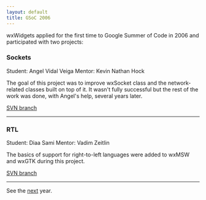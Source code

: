 ```yaml
---
layout: default
title: GSoC 2006
---
```


wxWidgets applied for the first time to Google Summer of Code in 2006 and
participated with two projects:

### Sockets
Student: Angel Vidal Veiga
Mentor: Kevin Nathan Hock

The goal of this project was to improve wxSocket class and the network-related
classes built on top of it. It wasn't fully successful but the rest of the work
was done, with Angel's help, several years later.

[SVN branch](http://trac.wxwidgets.org/browser/wxWidgets/branches/SOC2006_SOCKETS)

----

### RTL
Student: Diaa Sami
Mentor: Vadim Zeitlin

The basics of support for right-to-left languages were added to wxMSW and wxGTK
during this project.

[SVN branch](http://trac.wxwidgets.org/browser/wxWidgets/branches/SOC2006_RTL)

----

See the [next](../2007/) year.

